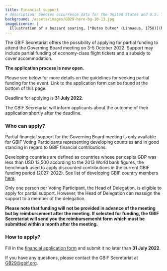 ```yaml
---
title: Financial support
# description: Species occurrence data for the United States and U.S. Territories.
background: /assets/images/GB29-hero-bg-10-13.jpg
imageLicense: |
  Illustration of a buzzard soaring, [*Buteo buteo* (Linnaeus, 1758)](https://www.gbif.org/species/2480537), from Birds on flight, Published by London, Gay & Hancock Limited, 1922. Via [Biodiversity Heritage Library.](https://flic.kr/p/2m5SSsM)
---
```


The GBIF Secretariat offers the possibility of applying for partial funding to attend the Governing Board meeting on 3-5 October 2022. Support may include partial funding of economy-class flight tickets and a subsidy to cover accommodation. 

**The application process is now open.** 

Please see below for more details on the guidelines for seeking partial funding for the event. Link to the application form can be found at the bottom of this page. 

Deadline for applying is **31 July 2022**.

The GBIF Secretariat will inform applicants about the outcome of their application shortly after the deadline. 

### Who can apply?

Partial financial support for the Governing Board meeting is only available for GBIF Voting Participants representing developing countries and in good standing in regard to GBIF financial contributions. 

Developing countries are defined as countries whose per capita GDP was less than USD 13,500 according to the 2013 World bank figures, the benchmark used to apply discounted contributions in the current GBIF funding period (2027-2022). See list of developing GBIF country members [here](/assets/documents/GB29_VP_developing_countries.pdf). 

Only one person per Voting Participant, the Head of Delegation, is eligible to apply for partial support. However, the Head of Delegation can reassign the support to a member of the delegation.  

**Please note that funding will not be provided in advance of the meeting but by reimbursement after the meeting. If selected for funding, the GBIF Secretariat will send you the reimbursemenht form which must be submitted within a month after the meeting.**

### How to apply?

Fill in the [financial application form](https://forms.gle/5bzjPYD4EMQGfs658) and submit it no later than **31 July 2022**. 

If you have any questions, please contact the GBIF Secretariat at [GB29@gbif.org](mailto:GB29@gbif.org).


